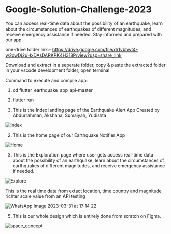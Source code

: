 # Google-Solution-Challenge-2023
You can access real-time data about the possibility of an earthquake, learn about the circumstances of earthquakes of different magnitudes, and receive emergency assistance if needed. Stay informed and prepared with our app

one-drive folder link:- https://drive.google.com/file/d/1vbhwt4-w2owDj2uHxDAsDARKPK4H318P/view?usp=share_link

Download and extract in a seperate folder,
copy & paste the extracted folder in your vscode development folder,
open terminal

Command to execute and compile app:

1. cd flutter_earthquake_app_api-master
2. flutter run

1. This is the Index landing page of the Earthquake Alert App
Created by Abdurrahman, Akshana, Sumaiyah, Yudishta

![Index](https://user-images.githubusercontent.com/63855517/229133625-b98f328d-7468-4be0-acb8-be961bdffd22.png)


2. This is the home page of our Earthquake Notifier App

![Home](https://user-images.githubusercontent.com/63855517/229133818-d4253e4b-ad20-4b96-ae77-9d991bdeba4e.png)


3. This is the Exploration page where user gets access real-time data about the possibility of an earthquake, learn about the circumstances of earthquakes of different magnitudes, and receive emergency assistance if needed.

![Explore](https://user-images.githubusercontent.com/63855517/229134088-9d0cf812-0b07-4043-93a9-13101103c065.png)

This is the real time data from extact location, time country and magnitude richter scale value from an API testing

![WhatsApp Image 2023-03-31 at 17 14 22](https://user-images.githubusercontent.com/63855517/229134795-f97fc8b1-55a2-4c0e-a662-0061d3f6d4d0.jpeg)



5. This is our whole design which is entirely done from scratch on Figma.

![space_concept](https://user-images.githubusercontent.com/63855517/229134247-277ce626-36d5-4c4f-8e24-007769f6bf3a.png)



